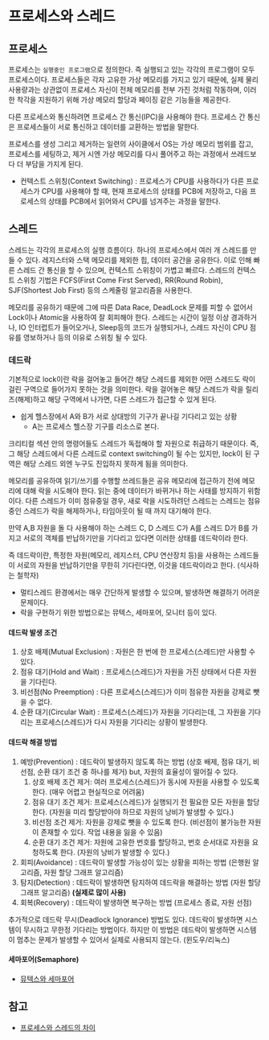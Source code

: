# 프로세스와 스레드

## 프로세스

프로세스는 `실행중인 프로그램`으로 정의한다. 즉 실행되고 있는 각각의 프로그램이 모두 프로세스이다. 프로세스들은 각자 고유한 가상 메모리를 가지고 있기 때문에, 실제 물리 사용량과는 상관없이 프로세스 자신이 전체 메모리를 전부 가진 것처럼 작동하며, 이러한 착각을 지원하기 위해 가상 메모리 할당과 페이징 같은 기능들을 제공한다.

다른 프로세스와 통신하려면 프로세스 간 통신(IPC)을 사용해야 한다. 프로세스 간 통신은 프로세스들이 서로 통신하고 데이터를 교환하는 방법을 말한다.

프로세스를 생성 그리고 제거하는 일련의 사이클에서 OS는 가상 메모리 범위를 잡고, 프로세스를 세팅하고, 제거 시엔 가상 메모리를 다시 풀어주고 하는 과정에서 쓰레드보다 더 부담을 가지게 된다.

- 컨텍스트 스위칭(Context Switching) : 프로세스가 CPU를 사용하다가 다른 프로세스가 CPU를 사용해야 할 때, 현재 프로세스의 상태를 PCB에 저장하고, 다음 프로세스의 상태를 PCB에서 읽어와서 CPU를 넘겨주는 과정을 말한다.

## 스레드

스레드는 각각의 프로세스의 실행 흐름이다. 하나의 프로세스에서 여러 개 스레드를 만들 수 있다. 레지스터와 스택 메모리를 제외한 힙, 데이터 공간을 공유한다. 이로 인해 빠른 스레드 간 통신을 할 수 있으며, 컨텍스트 스위칭이 가볍고 빠르다. 스레드의 컨텍스트 스위칭 기법은 FCFS(First Come First Served), RR(Round Robin), SJF(Shortest Job First) 등의 스케줄링 알고리즘을 사용한다.

메모리를 공유하기 때문에 그에 따른 Data Race, DeadLock 문제를 피할 수 없어서 Lock이나 Atomic을 사용하여 잘 회피해야 한다. 스레드는 시간이 일정 이상 경과하거나, IO 인터럽트가 들어오거나, Sleep등의 코드가 실행되거나, 스레드 자신이 CPU 점유를 영보하거나 등의 이유로 스위칭 될 수 있다.

### 데드락

기본적으로 lock이란 락을 걸어놓고 들어간 해당 스레드를 제외한 어떤 스레드도 락이 걸린 구역으로 들어가지 못하는 것을 의미한다. 락을 걸어놓은 해당 스레드가 락을 릴리즈(해제)하고 해당 구역에서 나가면, 다른 스레드가 접근할 수 있게 된다.

- 쉽게 헬스장에서 A와 B가 서로 상대방의 기구가 끝나길 기다리고 있는 상황
  - A는 프로세스 헬스장 기구를 리소스로 본다.

크리티컬 섹션 안의 명령어들도 스레드가 독접해야 할 자원으로 취급하기 때문이다. 즉, 그 해당 스레드에서 다른 스레드로 context switching이 될 수는 있지만, lock이 된 구역은 해당 스레드 외엔 누구도 진입하지 못하게 됨을 의미한다.

메모리를 공유하여 읽기/쓰기를 수행할 쓰레드들은 공유 메모리에 접근하기 전에 메모리에 대해 락을 시도해야 한다. 읽는 중에 데이터가 바뀌거나 하는 사태를 방지하기 위함이다. 다른 스레드가 이미 점유중일 경우, 새로 락을 시도하려던 스레드는 스레드는 점유중인 스레드가 락을 해제하거나, 타임아웃이 될 때 까지 대기해야 한다.

만약 A,B 자원을 돌 다 사용해야 하는 스레드 C, D 스레드 C가 A를 스레드 D가 B를 가지고 서로의 객체를 반납하기만을 기다리고 있다면 이러한 상태를 데드락이라 한다.

즉 데드락이란, 특정한 자원(메모리, 레지스터, CPU 연산장치 등)을 사용하는 스레드들이 서로의 자원을 반납하기만을 무한히 기다린다면, 이것을 데드락이라고 한다. (식사하는 철학자)

- 멀티스레드 환경에서는 매우 간단하게 발생할 수 있으며, 발생하면 해결하기 어려운 문제이다.
- 락을 구현하기 위한 방법으로는 뮤텍스, 세마포어, 모니터 등이 있다.

#### 데드락 발생 조건

1. 상호 배제(Mutual Exclusion) : 자원은 한 번에 한 프로세스(스레드)만 사용할 수 있다.
2. 점유 대기(Hold and Wait) : 프로세스(스레드)가 자원을 가진 상태에서 다른 자원을 기다린다.
3. 비선점(No Preemption) : 다른 프로세스(스레드)가 이미 점유한 자원을 강제로 뺏을 수 없다.
4. 순환 대기(Circular Wait) : 프로세스(스레드)가 자원을 기다리는데, 그 자원을 기다리는 프로세스(스레드)가 다시 자원을 기다리는 상황이 발생한다.

#### 데드락 해결 방법

1. 예방(Prevention) : 데드락이 발생하지 않도록 하는 방법 (상호 배제, 점유 대기, 비선점, 순환 대기 조건 중 하나를 제거) but, 자원의 효율성이 떨어질 수 있다.
   1. 상호 배제 조건 제거: 여러 프로세스(스레드)가 동시에 자원을 사용할 수 있도록 한다. (매우 어렵고 현실적으로 어려움)
   2. 점유 대기 조건 제거: 프로세스(스레드)가 실행되기 전 필요한 모든 자원을 할당한다. (자원을 미리 할당받아야 하므로 자원의 낭비가 발생할 수 있다.)
   3. 비선점 조건 제거: 자원을 강제로 뺏을 수 있도록 한다. (비선점이 불가능한 자원이 존재할 수 있다. 작업 내용을 잃을 수 있음)
   4. 순환 대기 조건 제거: 자원에 고유한 번호를 할당하고, 번호 순서대로 자원을 요청하도록 한다. (자원의 낭비가 발생할 수 있다.)
2. 회피(Avoidance) : 데드락이 발생할 가능성이 있는 상황을 피하는 방법 (은행원 알고리즘, 자원 할당 그래프 알고리즘)
3. 탐지(Detection) : 데드락이 발생하면 탐지하여 데드락을 해결하는 방법 (자원 할당 그래프 알고리즘) **(실제로 많이 사용)**
4. 회복(Recovery) : 데드락이 발생하면 복구하는 방법 (프로세스 종료, 자원 선점)

추가적으로 데드락 무시(Deadlock Ignorance) 방법도 있다. 데드락이 발생하면 시스템이 무시하고 무한정 기다리는 방법이다. 하지만 이 방법은 데드락이 발생하면 시스템이 멈추는 문제가 발생할 수 있어서 실제로 사용되지 않는다. (윈도우/리눅스)

#### 세마포어(Semaphore)

- [뮤텍스와 세마포어](../MutexSemaphore/README.md)

## 참고

- [프로세스와 스레드의 차이](https://inpa.tistory.com/entry/%F0%9F%91%A9%E2%80%8D%F0%9F%92%BB-%ED%94%84%EB%A1%9C%EC%84%B8%EC%8A%A4-%E2%9A%94%EF%B8%8F-%EC%93%B0%EB%A0%88%EB%93%9C-%EC%B0%A8%EC%9D%B4)